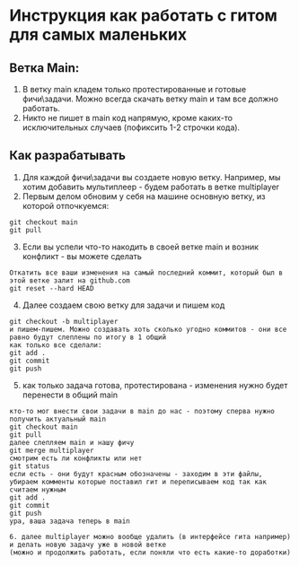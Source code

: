# Инструкция как работать с гитом для самых маленьких

## Ветка Main: 
1. В ветку main кладем только протестированные и готовые фичи\задачи. Можно всегда скачать ветку main и там все должно работать.
2. Никто не пишет в main код напрямую, кроме каких-то исключительных случаев (пофиксить 1-2 строчки кода). 

## Как разрабатывать
1. Для каждой фичи\задачи вы создаете новую ветку. Например, мы хотим добавить мультиплеер - будем работать в ветке multiplayer 
2. Первым делом обновим у себя на машине основную ветку, из которой отпочкуемся: 
```
git checkout main
git pull
```
3. Если вы успели что-то накодить в своей ветке main и возник конфликт - вы можете сделать
```
Откатить все ваши изменения на самый последний коммит, который был в этой ветке залит на github.com
git reset --hard HEAD
```
4. Далее создаем свою ветку для задачи и пишем код
```
git checkout -b multiplayer
и пишем-пишем. Можно создавать хоть сколько угодно коммитов - они все равно будут слеплены по итогу в 1 общий
как только все сделали:
git add .
git commit
git push
```
5. как только задача готова, протестирована - изменения нужно будет перенести в общий main
```
кто-то мог внести свои задачи в main до нас - поэтому сперва нужно получить актуальный main
git checkout main
git pull
далее слепляем main и нашу фичу
git merge multiplayer
смотрим есть ли конфликты или нет
git status
если есть - они будут красным обозначены - заходим в эти файлы, убираем комменты которые поставил гит и переписываем код так как считаем нужным
git add .
git commit
git push
ура, ваша задача теперь в main

6. далее multiplayer можно вообще удалить (в интерфейсе гита например) и делать новую задачу уже в новой ветке
(можно и продолжить работать, если поняли что есть какие-то доработки)  
